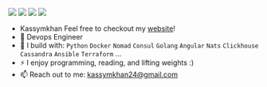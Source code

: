[<img src="https://img.shields.io/badge/github-%2312100E.svg?&style=for-the-badge&logo=github&logoColor=white&color=black" />](https://github.com/kassymkhan1)
[<img src="https://img.shields.io/badge/gitlab-%2312100E.svg?&style=for-the-badge&logo=gitlab&logoColor=white&color=9b51e0" />](https://github.com/kassymkhan1)
[<img src="https://img.shields.io/badge/gitlab-%2312100E.svg?&style=for-the-badge&logo=gitlab&logoColor=white&color=9b51e0" />](https://gitlab.com/kassymkhan24)
[<img src="https://img.shields.io/badge/youtube-%230077B5.svg?&style=for-the-badge&logo=youtube&logoColor=white&color=FF0000" />](https://www.youtube.com/channel/UCwQgVeAPJORKHc3uK3_JjZw)


- Kassymkhan Feel free to checkout my [website](https://khan-io.web.app)!
- 🏢 Devops Engineer
- 🧰 I build with: `Python` `Docker` `Nomad` `Consul` `Golang` `Angular` `Nats` `Clickhouse` `Cassandra` `Ansible` `Terraform` ...
- ⚡ I enjoy programming, reading, and lifting weights :)
- 📫 Reach out to me: kassymkhan24@gmail.com
<!---
[<img src="https://img.shields.io/badge/linkedin-%230077B5.svg?&style=for-the-badge&logo=linkedin&logoColor=white" />](-)
-->
